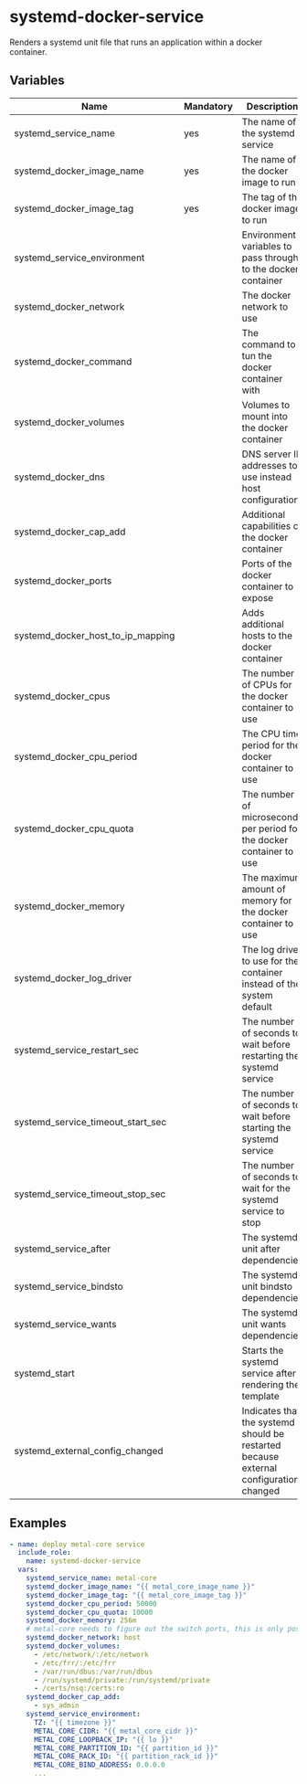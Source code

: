 # systemd-docker-service

Renders a systemd unit file that runs an application within a docker container.

## Variables

| Name                              | Mandatory | Description                                                                           |
| --------------------------------- | --------- | ------------------------------------------------------------------------------------- |
| systemd_service_name              | yes       | The name of the systemd service                                                       |
| systemd_docker_image_name         | yes       | The name of the docker image to run                                                   |
| systemd_docker_image_tag          | yes       | The tag of the docker image to run                                                    |
| systemd_service_environment       |           | Environment variables to pass through to the docker container                         |
| systemd_docker_network            |           | The docker network to use                                                             |
| systemd_docker_command            |           | The command to tun the docker container with                                          |
| systemd_docker_volumes            |           | Volumes to mount into the docker container                                            |
| systemd_docker_dns                |           | DNS server IP addresses to use instead host configuration                             |
| systemd_docker_cap_add            |           | Additional capabilities of the docker container                                       |
| systemd_docker_ports              |           | Ports of the docker container to expose                                               |
| systemd_docker_host_to_ip_mapping |           | Adds additional hosts to the docker container                                         |
| systemd_docker_cpus               |           | The number of CPUs for the docker container to use                                    |
| systemd_docker_cpu_period         |           | The CPU time period for the docker container to use                                   |
| systemd_docker_cpu_quota          |           | The number of microseconds per period for the docker container to use                 |
| systemd_docker_memory             |           | The maximum amount of memory for the docker container to use                          |
| systemd_docker_log_driver         |           | The log driver to use for the container instead of the system default                 |
| systemd_service_restart_sec       |           | The number of seconds to wait before restarting the systemd service                   |
| systemd_service_timeout_start_sec |           | The number of seconds to wait before starting the systemd service                     |
| systemd_service_timeout_stop_sec  |           | The number of seconds to wait for the systemd service to stop                         |
| systemd_service_after             |           | The systemd unit after dependencies                                                   |
| systemd_service_bindsto           |           | The systemd unit bindsto dependencies                                                 |
| systemd_service_wants             |           | The systemd unit wants dependencies                                                   |
| systemd_start                     |           | Starts the systemd service after rendering the template                               |
| systemd_external_config_changed   |           | Indicates that the systemd should be restarted because external configuration changed |

## Examples

```yaml
- name: deploy metal-core service
  include_role:
    name: systemd-docker-service
  vars:
    systemd_service_name: metal-core
    systemd_docker_image_name: "{{ metal_core_image_name }}"
    systemd_docker_image_tag: "{{ metal_core_image_tag }}"
    systemd_docker_cpu_period: 50000
    systemd_docker_cpu_quota: 10000
    systemd_docker_memory: 256m
    # metal-core needs to figure out the switch ports, this is only possible from host network
    systemd_docker_network: host
    systemd_docker_volumes:
      - /etc/network/:/etc/network
      - /etc/frr/:/etc/frr
      - /var/run/dbus:/var/run/dbus
      - /run/systemd/private:/run/systemd/private
      - /certs/nsq:/certs:ro
    systemd_docker_cap_add:
      - sys_admin
    systemd_service_environment:
      TZ: "{{ timezone }}"
      METAL_CORE_CIDR: "{{ metal_core_cidr }}"
      METAL_CORE_LOOPBACK_IP: "{{ lo }}"
      METAL_CORE_PARTITION_ID: "{{ partition_id }}"
      METAL_CORE_RACK_ID: "{{ partition_rack_id }}"
      METAL_CORE_BIND_ADDRESS: 0.0.0.0
      ...
```
